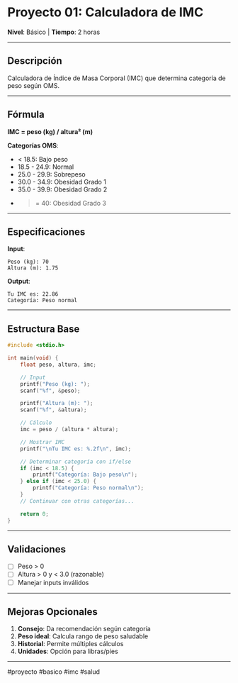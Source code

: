 # Proyecto 01: Calculadora de IMC

**Nivel**: Básico | **Tiempo**: 2 horas

---

## Descripción

Calculadora de Índice de Masa Corporal (IMC) que determina categoría de peso según OMS.

---

## Fórmula

**IMC = peso (kg) / altura² (m)**

**Categorías OMS**:
- < 18.5: Bajo peso
- 18.5 - 24.9: Normal
- 25.0 - 29.9: Sobrepeso
- 30.0 - 34.9: Obesidad Grado 1
- 35.0 - 39.9: Obesidad Grado 2
- >= 40: Obesidad Grado 3

---

## Especificaciones

**Input**:
```
Peso (kg): 70
Altura (m): 1.75
```

**Output**:
```
Tu IMC es: 22.86
Categoría: Peso normal
```

---

## Estructura Base

```c
#include <stdio.h>

int main(void) {
    float peso, altura, imc;

    // Input
    printf("Peso (kg): ");
    scanf("%f", &peso);

    printf("Altura (m): ");
    scanf("%f", &altura);

    // Cálculo
    imc = peso / (altura * altura);

    // Mostrar IMC
    printf("\nTu IMC es: %.2f\n", imc);

    // Determinar categoría con if/else
    if (imc < 18.5) {
        printf("Categoría: Bajo peso\n");
    } else if (imc < 25.0) {
        printf("Categoría: Peso normal\n");
    }
    // Continuar con otras categorías...

    return 0;
}
```

---

## Validaciones

- [ ] Peso > 0
- [ ] Altura > 0 y < 3.0 (razonable)
- [ ] Manejar inputs inválidos

---

## Mejoras Opcionales

1. **Consejo**: Da recomendación según categoría
2. **Peso ideal**: Calcula rango de peso saludable
3. **Historial**: Permite múltiples cálculos
4. **Unidades**: Opción para libras/pies

---

#proyecto #basico #imc #salud
